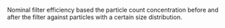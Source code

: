 ﻿Nominal filter efficiency based the particle count concentration before and after the filter against particles with a certain size distribution.
